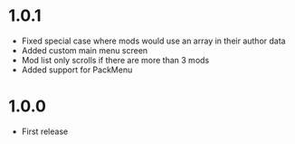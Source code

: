 # 1.0.1
* Fixed special case where mods would use an array in their author data
* Added custom main menu screen
* Mod list only scrolls if there are more than 3 mods
* Added support for PackMenu

# 1.0.0
* First release